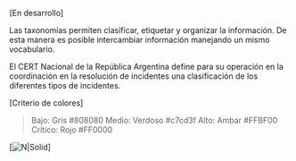 [En desarrollo]

Las taxonomías permiten clasificar, etiquetar y organizar la información. De esta manera es posible intercambiar información manejando un mismo vocabulario.

El CERT Nacional de la República Argentina define para su operación en la coordinación en la resolución de incidentes una clasificación de los diferentes tipos de incidentes.

[Criterio de colores]
>Bajo: Gris #808080
>Medio: Verdoso #c7cd3f
>Alto: Ambar #FFBF00
>Crítico: Rojo #FF0000

[![N|Solid](https://github.com/cert-ar/Red-Federal-de-Intercambio/blob/master/Taxonom%C3%ADa/Clasificacion.jpg)]
